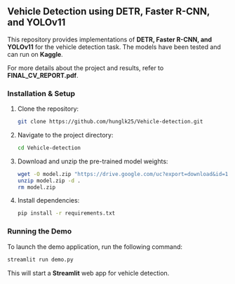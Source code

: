 ## Vehicle Detection using DETR, Faster R-CNN, and YOLOv11

This repository provides implementations of **DETR, Faster R-CNN, and YOLOv11** for the vehicle detection task. The models have been tested and can run on **Kaggle**.

For more details about the project and results, refer to **FINAL_CV_REPORT.pdf**.

### Installation & Setup

1. Clone the repository:
   ```bash
   git clone https://github.com/hunglk25/Vehicle-detection.git
   ```
2. Navigate to the project directory:
   ```bash
   cd Vehicle-detection
   ```
3. Download and unzip the pre-trained model weights:
   ```bash
   wget -O model.zip "https://drive.google.com/uc?export=download&id=14gEC3AH4_1bTmWIJBAF9LK2wCk2AFM3g"
   unzip model.zip -d .
   rm model.zip
   ```
4. Install dependencies:
   ```bash
   pip install -r requirements.txt
   ```

### Running the Demo

To launch the demo application, run the following command:

```bash
streamlit run demo.py
```

This will start a **Streamlit** web app for vehicle detection.
